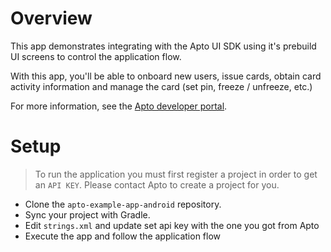 # Overview

This app demonstrates integrating with the Apto UI SDK using it's prebuild UI screens to control the application flow. 

With this app, you'll be able to onboard new users, issue cards, obtain card activity information and manage the card (set pin, freeze / unfreeze, etc.)

For more information, see the [Apto developer portal](https://aptopayments.com/#/developers).
    
# Setup
 
> To run the application you must first register a project in order to get an `API KEY`. Please contact Apto to create a project for you. 

- Clone the `apto-example-app-android` repository.
- Sync your project with Gradle.
- Edit `strings.xml` and update set api key with the one you got from Apto
- Execute the app and follow the application flow 

